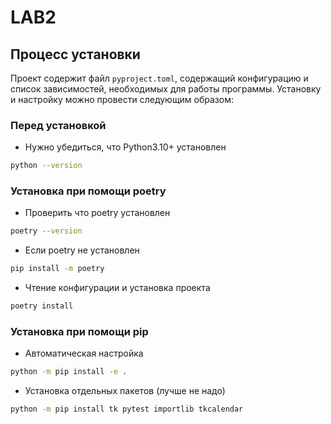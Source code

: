 # LAB2

## Процесс установки

Проект содержит файл `pyproject.toml`, содержащий конфигурацию и список зависимостей, необходимых для работы программы. Установку и настройку можно провести следующим образом:

### Перед установкой

- Нужно убедиться, что Python3.10+ установлен

```bash
python --version
```

### Установка при помощи poetry

- Проверить что poetry установлен

```bash
poetry --version
```

- Если poetry не установлен

```bash
pip install -m poetry
```

- Чтение конфигурации и установка проекта

```bash
poetry install
```

### Установка при помощи pip

- Автоматическая настройка

```bash
python -m pip install -e .
```

- Установка отдельных пакетов (лучше не надо)

```bash
python -m pip install tk pytest importlib tkcalendar
```
